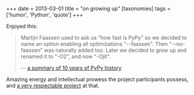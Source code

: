 +++
date = 2013-03-01
title = "on growing up"
[taxonomies]
tags = ['humor', 'Python', 'quote']
+++

Enjoyed this:

> Martijn Faassen used to ask us "how fast is PyPy" so we decided to
> name an option enabling all optimizations "--faassen". Then
> "--no-faassen" was naturally added too. Later we decided to grow up
> and renamed it to "-O2", and now "-Ojit".
>
> -- [a summary of 10 years of PyPy history]

Amazing energy and intellectual prowess the project participants
possess, and [a very respectable project] at that.

  [a summary of 10 years of PyPy history]: http://morepypy.blogspot.com/2013/02/10-years-of-pypy.html
  [a very respectable project]: http://tshepang.net/great-praise-for-the-rpython-translation-toolchain
